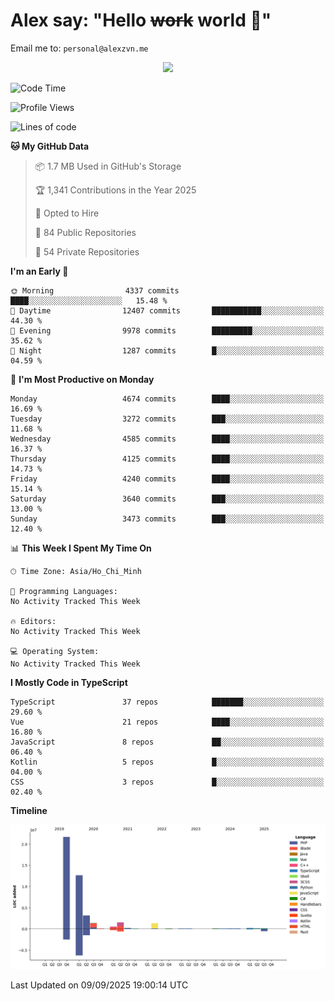 # Alex say: "Hello ~~work~~ world 🐾"
Email me to: `personal@alexzvn.me`


<p align=center>
  <a href="https://skillicons.dev">
    <img src="https://skillicons.dev/icons?i=ts,js,php,nodejs,bun,vue,nuxt,react,svelte,tauri,laravel,rust,mongodb,docker,electron,redis,rabbitmq,tailwind,git,cloudflare,elysia,mysql,nginx,rollupjs,sentry,ubuntu,yarn,html,css,vite" />
  </a>
</p>

<!--START_SECTION:waka-->
![Code Time](http://img.shields.io/badge/Code%20Time-1%2C066%20hrs%2055%20mins-blue)

![Profile Views](http://img.shields.io/badge/Profile%20Views-2-blue)

![Lines of code](https://img.shields.io/badge/From%20Hello%20World%20I%27ve%20Written-43.6%20million%20lines%20of%20code-blue)

**🐱 My GitHub Data** 

> 📦 1.7 MB Used in GitHub's Storage 
 > 
> 🏆 1,341 Contributions in the Year 2025
 > 
> 💼 Opted to Hire
 > 
> 📜 84 Public Repositories 
 > 
> 🔑 54 Private Repositories 
 > 
**I'm an Early 🐤** 

```text
🌞 Morning                4337 commits        ████░░░░░░░░░░░░░░░░░░░░░   15.48 % 
🌆 Daytime                12407 commits       ███████████░░░░░░░░░░░░░░   44.30 % 
🌃 Evening                9978 commits        █████████░░░░░░░░░░░░░░░░   35.62 % 
🌙 Night                  1287 commits        █░░░░░░░░░░░░░░░░░░░░░░░░   04.59 % 
```
📅 **I'm Most Productive on Monday** 

```text
Monday                   4674 commits        ████░░░░░░░░░░░░░░░░░░░░░   16.69 % 
Tuesday                  3272 commits        ███░░░░░░░░░░░░░░░░░░░░░░   11.68 % 
Wednesday                4585 commits        ████░░░░░░░░░░░░░░░░░░░░░   16.37 % 
Thursday                 4125 commits        ████░░░░░░░░░░░░░░░░░░░░░   14.73 % 
Friday                   4240 commits        ████░░░░░░░░░░░░░░░░░░░░░   15.14 % 
Saturday                 3640 commits        ███░░░░░░░░░░░░░░░░░░░░░░   13.00 % 
Sunday                   3473 commits        ███░░░░░░░░░░░░░░░░░░░░░░   12.40 % 
```


📊 **This Week I Spent My Time On** 

```text
🕑︎ Time Zone: Asia/Ho_Chi_Minh

💬 Programming Languages: 
No Activity Tracked This Week

🔥 Editors: 
No Activity Tracked This Week

💻 Operating System: 
No Activity Tracked This Week
```

**I Mostly Code in TypeScript** 

```text
TypeScript               37 repos            ███████░░░░░░░░░░░░░░░░░░   29.60 % 
Vue                      21 repos            ████░░░░░░░░░░░░░░░░░░░░░   16.80 % 
JavaScript               8 repos             ██░░░░░░░░░░░░░░░░░░░░░░░   06.40 % 
Kotlin                   5 repos             █░░░░░░░░░░░░░░░░░░░░░░░░   04.00 % 
CSS                      3 repos             █░░░░░░░░░░░░░░░░░░░░░░░░   02.40 % 
```



**Timeline**

![Lines of Code chart](https://raw.githubusercontent.com/alexzvn/alexzvn/main/assets/bar_graph.png)


 Last Updated on 09/09/2025 19:00:14 UTC
<!--END_SECTION:waka-->
